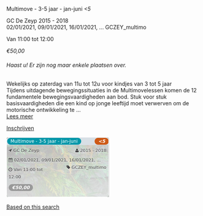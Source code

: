 Multimove - 3-5 jaar - jan-juni *<5*

GC De Zeyp 2015 - 2018  
02/01/2021, 09/01/2021, 16/01/2021, ... GCZEY\_multimo  

Van 11:00 tot 12:00

*€50,00*

  

###### *Haast u! Er zijn nog maar enkele plaatsen over.*

  

Wekelijks op zaterdag van 11u tot 12u voor kindjes van 3 tot 5 jaar  
Tijdens uitdagende bewegingssituaties in de Multimovelessen komen de 12 fundamentele bewegingsvaardigheden aan bod. Stuk voor stuk basisvaardigheden die een kind op jonge leeftijd moet verwerven om de motorische ontwikkeling te ...  
[Lees meer](https://tickets.vgc.be/activity/subscribe/GCZEY_multimo)

[Inschrijven](https://tickets.vgc.be/activity/subscribe/GCZEY_multimo)

![](58748.png)

[Based on this search](https://tickets.vgc.be/activity/index?&vrijeplaatsen=1&Age%5B%5D=3%2C4&entity=276)